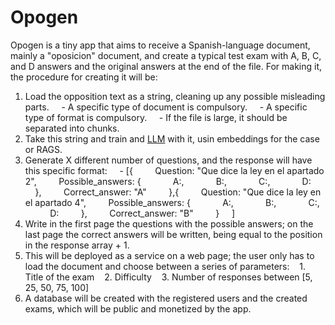 # Opogen
Opogen is a tiny app that aims to receive a Spanish-language document, mainly a "oposicion" document, and create a typical test exam with A, B, C, and D answers and the original answers at the end of the file. For making it, the procedure for creating it will be:

1. Load the opposition text as a string, cleaning up any possible misleading parts.
    - A specific type of document is compulsory.
    - A specific type of format is compulsory.
    - If the file is large, it should be separated into chunks.
2. Take this string and train and [LLM](https://openai.com/product) with it, usin embeddings for the case or RAGS.
3. Generate X different number of questions, and the response will have this specific format:
    - [{
        Question: "Que dice la ley en el apartado 2",
        Possible_answers: {
            A:,
            B:,
            C:,
            D:
        },
        Correct_answer: "A"
        },{
        Question: "Que dice la ley en el apartado 4",
        Possible_answers: {
            A:,
            B:,
            C:,
            D:
        },
        Correct_answer: "B"
        }
    ]
4. Write in the first page the questions with the possible answers; on the last page the correct answers will be written, being equal to the position in the response array + 1.
5. This will be deployed as a service on a web page; the user only has to load the document and choose between a series of parameters:
   1. Title of the exam
   2. Difficulty
   3. Number of responses between [5, 25, 50, 75, 100]
6. A database will be created with the registered users and the created exams, which will be public and monetized by the app.
